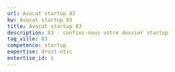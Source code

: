 ```yaml
---
url: Avocat startup 83
kw: Avocat startup 83
title: Avocat startup 83
description: 83 - confiez-nous votre dossier startup
tag_ville: 83
competence: startup
expertise: droit-ntic
extertise_id: 1
---
```

